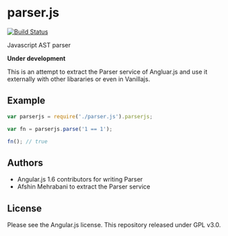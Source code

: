 # parser.js

[![Build Status](https://travis-ci.org/usablica/parserjs.svg?branch=master)](https://travis-ci.org/usablica/parserjs)


Javascript AST parser

**Under development**

This is an attempt to extract the Parser service of Angluar.js and use it externally with other libararies
or even in Vanillajs.

## Example

```javascript
var parserjs = require('./parser.js').parserjs;

var fn = parserjs.parse('1 == 1');

fn(); // true
```

## Authors

 - Angular.js 1.6 contributors for writing Parser
 - Afshin Mehrabani to extract the Parser service


## License

Please see the Angular.js license. This repository released under GPL v3.0.
